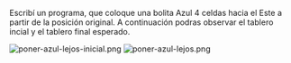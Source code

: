 Escribí un programa, que coloque una bolita Azul 4 celdas hacia el Este a partir de la posición original. A continuación podras observar el tablero incial y el tablero final esperado.

![poner-azul-lejos-inicial.png](https://raw.githubusercontent.com/sagrado-corazon-alcal/mumuki-guia-fundamentos-repeticion-simple/master/images/poner-azul-lejos-inicial.png)
![poner-azul-lejos.png](https://raw.githubusercontent.com/sagrado-corazon-alcal/mumuki-guia-fundamentos-repeticion-simple/master/images/poner-azul-lejos.png)